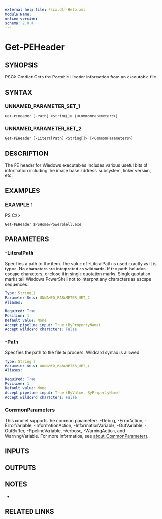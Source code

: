 ```yaml
---
external help file: Pscx.dll-Help.xml
Module Name:
online version:
schema: 2.0.0
---
```


# Get-PEHeader

## SYNOPSIS
PSCX Cmdlet: Gets the Portable Header information from an executable file.

## SYNTAX

### UNNAMED_PARAMETER_SET_1
```
Get-PEHeader [-Path] <String[]> [<CommonParameters>]
```

### UNNAMED_PARAMETER_SET_2
```
Get-PEHeader [-LiteralPath] <String[]> [<CommonParameters>]
```

## DESCRIPTION
The PE header for Windows executables includes various useful bits of information including the image base address, subsystem, linker version, etc.

## EXAMPLES

### EXAMPLE 1
PS C:\\\>

```
Get-PEHeader $PSHome\PowerShell.exe
```

## PARAMETERS

### -LiteralPath
Specifies a path to the item.
The value of -LiteralPath is used exactly as it is typed.
No characters are interpreted as wildcards.
If the path includes escape characters, enclose it in single quotation marks.
Single quotation marks tell Windows PowerShell not to interpret any characters as escape sequences.

```yaml
Type: String[]
Parameter Sets: UNNAMED_PARAMETER_SET_2
Aliases:

Required: True
Position: 1
Default value: None
Accept pipeline input: True (ByPropertyName)
Accept wildcard characters: False
```

### -Path
Specifies the path to the file to process.
Wildcard syntax is allowed.

```yaml
Type: String[]
Parameter Sets: UNNAMED_PARAMETER_SET_1
Aliases:

Required: True
Position: 1
Default value: None
Accept pipeline input: True (ByValue, ByPropertyName)
Accept wildcard characters: False
```

### CommonParameters
This cmdlet supports the common parameters: -Debug, -ErrorAction, -ErrorVariable, -InformationAction, -InformationVariable, -OutVariable, -OutBuffer, -PipelineVariable, -Verbose, -WarningAction, and -WarningVariable. For more information, see [about_CommonParameters](http://go.microsoft.com/fwlink/?LinkID=113216).

## INPUTS

## OUTPUTS

## NOTES
*

## RELATED LINKS

